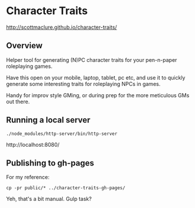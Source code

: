 # Character Traits

http://scottmaclure.github.io/character-traits/

## Overview

Helper tool for generating (N)PC character traits for your pen-n-paper roleplaying games.

Have this open on your mobile, laptop, tablet, pc etc, and use it to quickly generate some interesting traits for roleplaying NPCs in games.

Handy for improv style GMing, or during prep for the more meticulous GMs out there.

## Running a local server

`./node_modules/http-server/bin/http-server`

http://localhost:8080/

## Publishing to gh-pages

For my reference:

```
cp -pr public/* ../character-traits-gh-pages/
```

Yeh, that's a bit manual. Gulp task?